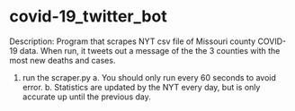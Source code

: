 # covid-19_twitter_bot

Description:
  Program that scrapes NYT csv file of Missouri county COVID-19 data. 
  When run, it tweets out a message of the the 3 counties with the most new deaths and cases.

1. run the scraper.py
  a. You should only run every 60 seconds to avoid error.
  b. Statistics are updated by the NYT every day, but is only accurate up until the previous day.
